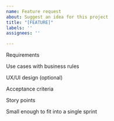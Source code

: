 ```yaml
---
name: Feature request
about: Suggest an idea for this project
title: "[FEATURE]"
labels: ''
assignees: ''

---
```


Requirements

Use cases with business rules

UX/UI design (optional)

Acceptance criteria

Story points

Small enough to fit into a single sprint
